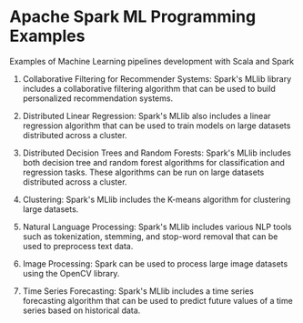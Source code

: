 # Apache Spark ML Programming Examples
Examples of Machine Learning pipelines development with Scala and Spark

1. Collaborative Filtering for Recommender Systems: Spark's MLlib library includes a collaborative filtering algorithm that can be used to build personalized recommendation systems.

2. Distributed Linear Regression: Spark's MLlib also includes a linear regression algorithm that can be used to train models on large datasets distributed across a cluster.

3. Distributed Decision Trees and Random Forests: Spark's MLlib includes both decision tree and random forest algorithms for classification and regression tasks. These algorithms can be run on large datasets distributed across a cluster.

4. Clustering: Spark's MLlib includes the K-means algorithm for clustering large datasets.

5. Natural Language Processing: Spark's MLlib includes various NLP tools such as tokenization, stemming, and stop-word removal that can be used to preprocess text data.

6. Image Processing: Spark can be used to process large image datasets using the OpenCV library.

7. Time Series Forecasting: Spark's MLlib includes a time series forecasting algorithm that can be used to predict future values of a time series based on historical data.
